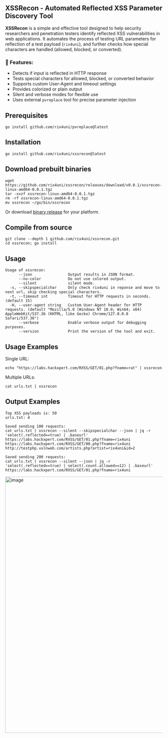## XSSRecon - Automated Reflected XSS Parameter Discovery Tool

**XSSRecon** is a simple and effective tool designed to help security researchers and penetration testers identify reflected XSS vulnerabilities in web applications.
It automates the process of testing URL parameters for reflection of a test payload (`rix4uni`), and further checks how special characters are handled (allowed, blocked, or converted).

### 🚀 Features:

* Detects if input is reflected in HTTP response
* Tests special characters for allowed, blocked, or converted behavior
* Supports custom User-Agent and timeout settings
* Provides colorized or plain output
* Silent and verbose modes for flexible use
* Uses external `pvreplace` tool for precise parameter injection

## Prerequisites
```
go install github.com/rix4uni/pvreplace@latest
```

## Installation
```
go install github.com/rix4uni/xssrecon@latest
```

## Download prebuilt binaries
```
wget https://github.com/rix4uni/xssrecon/releases/download/v0.0.1/xssrecon-linux-amd64-0.0.1.tgz
tar -xvzf xssrecon-linux-amd64-0.0.1.tgz
rm -rf xssrecon-linux-amd64-0.0.1.tgz
mv xssrecon ~/go/bin/xssrecon
```
Or download [binary release](https://github.com/rix4uni/xssrecon/releases) for your platform.

## Compile from source
```
git clone --depth 1 github.com/rix4uni/xssrecon.git
cd xssrecon; go install
```

## Usage
```
Usage of xssrecon:
      --json                Output results in JSON format.
      --no-color            Do not use colored output.
      --silent              silent mode.
  -s, --skipspecialchar     Only check rix4uni in reponse and move to next url, skip checking special characters.
  -t, --timeout int         Timeout for HTTP requests in seconds. (default 15)
  -H, --user-agent string   Custom User-Agent header for HTTP requests. (default "Mozilla/5.0 (Windows NT 10.0; Win64; x64) AppleWebKit/537.36 (KHTML, like Gecko) Chrome/127.0.0.0 Safari/537.36")
      --verbose             Enable verbose output for debugging purposes.
      --version             Print the version of the tool and exit.
```

## Usage Examples

Single URL:
```
echo "https://labs.hackxpert.com/RXSS/GET/01.php?fname=rat" | xssrecon
```

Multiple URLs:
```
cat urls.txt | xssrecon
```

## Output Examples
```
Top XSS payloads is: 50
urls.txt: 4

Saved sending 100 requests:
cat urls.txt | xssrecon --silent --skipspecialchar --json | jq -r 'select(.reflected==true) | .baseurl'
https://labs.hackxpert.com/RXSS/GET/01.php?fname=rix4uni
https://labs.hackxpert.com/RXSS/GET/00.php?fname=rix4uni
http://testphp.vulnweb.com/artists.php?artist=rix4uni&id=2

Saved sending 200 requests:
cat urls.txt | xssrecon --silent --json | jq -r 'select(.reflected==true) | select(.count.allowed==12) | .baseurl'
https://labs.hackxpert.com/RXSS/GET/01.php?fname=rix4uni
```

<img width="792" height="820" alt="image" src="https://github.com/user-attachments/assets/3209c95f-cb7f-4f15-b85e-dd25c4b490a2" />
